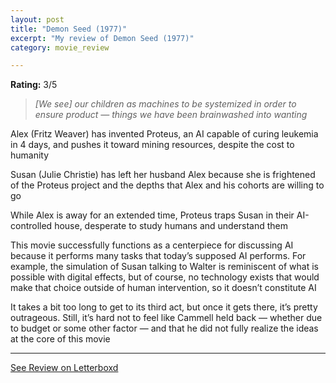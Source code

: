 ```yaml
---
layout: post
title: "Demon Seed (1977)"
excerpt: "My review of Demon Seed (1977)"
category: movie_review

---
```


**Rating:** 3/5

<blockquote><i>[We see] our children as machines to be systemized in order to ensure product — things we have been brainwashed into wanting</i></blockquote>Alex (Fritz Weaver) has invented Proteus, an AI capable of curing leukemia in 4 days, and pushes it toward mining resources, despite the cost to humanity

Susan (Julie Christie) has left her husband Alex because she is frightened of the Proteus project and the depths that Alex and his cohorts are willing to go

While Alex is away for an extended time, Proteus traps Susan in their AI-controlled house, desperate to study humans and understand them

This movie successfully functions as a centerpiece for discussing AI because it performs many tasks that today’s supposed AI performs. For example, the simulation of Susan talking to Walter is reminiscent of what is possible with digital effects, but of course, no technology exists that would make that choice outside of human intervention, so it doesn’t constitute AI

It takes a bit too long to get to its third act, but once it gets there, it’s pretty outrageous. Still, it’s hard not to feel like Cammell held back — whether due to budget or some other factor — and that he did not fully realize the ideas at the core of this movie

<hr>

[See Review on Letterboxd](https://boxd.it/4trmSL)
